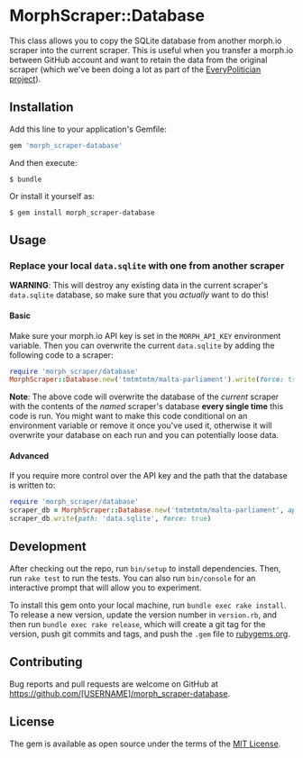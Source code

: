 # MorphScraper::Database

This class allows you to copy the SQLite database from another morph.io scraper
into the current scraper. This is useful when you transfer a morph.io between
GitHub account and want to retain the data from the original scraper (which
we've been doing a lot as part of the
[EveryPolitician project](http://everypolitician.org/)).

## Installation

Add this line to your application's Gemfile:

```ruby
gem 'morph_scraper-database'
```

And then execute:

    $ bundle

Or install it yourself as:

    $ gem install morph_scraper-database

## Usage

### Replace your local `data.sqlite` with one from another scraper

**WARNING**: This will destroy any existing data in the current scraper's `data.sqlite` database, so make sure that you _actually_ want to do this!

#### Basic

Make sure your morph.io API key is set in the `MORPH_API_KEY` environment variable. Then you can overwrite the current `data.sqlite` by adding the following code to a scraper:

```ruby
require 'morph_scraper/database'
MorphScraper::Database.new('tmtmtmtm/malta-parliament').write(force: true)
```

**Note**: The above code will overwrite the database of the _current_ scraper with the contents of the _named_ scraper's database **every single time** this code is run. You might want to make this code conditional on an environment variable or remove it once you've used it, otherwise it will overwrite your database on each run and you can potentially loose data.

#### Advanced

If you require more control over the API key and the path that the database is written to:

```ruby
require 'morph_scraper/database'
scraper_db = MorphScraper::Database.new('tmtmtmtm/malta-parliament', api_key: 'replace_with_your_morph_api_key')
scraper_db.write(path: 'data.sqlite', force: true)
```

## Development

After checking out the repo, run `bin/setup` to install dependencies. Then, run `rake test` to run the tests. You can also run `bin/console` for an interactive prompt that will allow you to experiment.

To install this gem onto your local machine, run `bundle exec rake install`. To release a new version, update the version number in `version.rb`, and then run `bundle exec rake release`, which will create a git tag for the version, push git commits and tags, and push the `.gem` file to [rubygems.org](https://rubygems.org).

## Contributing

Bug reports and pull requests are welcome on GitHub at https://github.com/[USERNAME]/morph_scraper-database.


## License

The gem is available as open source under the terms of the [MIT License](http://opensource.org/licenses/MIT).

